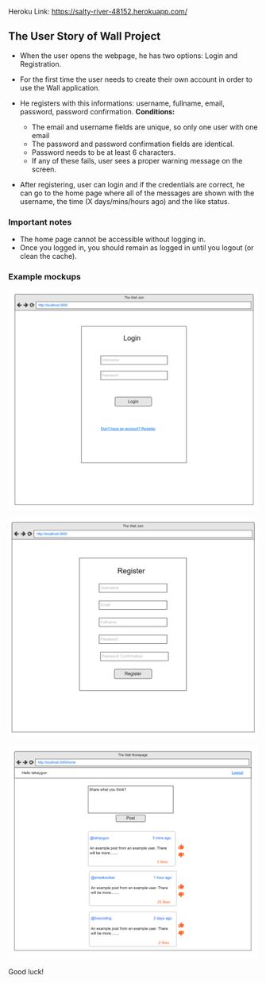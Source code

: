 

Heroku Link: https://salty-river-48152.herokuapp.com/


## The User Story of Wall Project

 - When the user opens the webpage, he has two options: Login and Registration. 
 - For the first time the user needs to create their own account in order to use the Wall application.
 - He registers with this informations: username, fullname, email, password, password confirmation. 
	 **Conditions:**
	 - The email and username fields are unique, so only one user with one email
	 - The password and password confirmation fields are identical.
	 - Password needs to be at least 6 characters.
	 - If any of these fails, user sees a proper warning message on the screen.


- After  registering, user can login and if the credentials are correct, he can go to the home page where all of the messages are shown with the username, the time (X days/mins/hours ago) and the like status.
 
### Important notes

- The home page cannot be accessible without logging in. 
- Once you logged in, you should remain as logged in until you logout (or clean the cache).

### Example mockups

![image1](./mock1.jpg)

![image2](./mock2.jpg)

![image3](./mock3.jpg)

Good luck!
